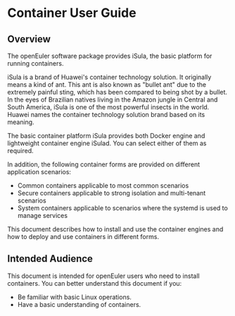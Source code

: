 # Container User Guide

## Overview

The openEuler software package provides iSula, the basic platform for running containers.

iSula is a brand of Huawei's container technology solution. It originally means a kind of ant. This ant is also known as "bullet ant" due to the extremely painful sting, which has been compared to being shot by a bullet. In the eyes of Brazilian natives living in the Amazon jungle in Central and South America, iSula is one of the most powerful insects in the world. Huawei names the container technology solution brand based on its meaning.

The basic container platform iSula provides both Docker engine and lightweight container engine iSulad. You can select either of them as required.

In addition, the following container forms are provided on different application scenarios:

-   Common containers applicable to most common scenarios
-   Secure containers applicable to strong isolation and multi-tenant scenarios
-   System containers applicable to scenarios where the systemd is used to manage services

This document describes how to install and use the container engines and how to deploy and use containers in different forms.

## Intended Audience

This document is intended for openEuler users who need to install containers. You can better understand this document if you:

-   Be familiar with basic Linux operations.
-   Have a basic understanding of containers.

